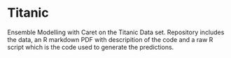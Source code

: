 # Titanic
Ensemble Modelling with Caret on the Titanic Data set. Repository includes the data, an R markdown PDF with descripition of the code and a raw R script which is the code used to generate the predictions.
